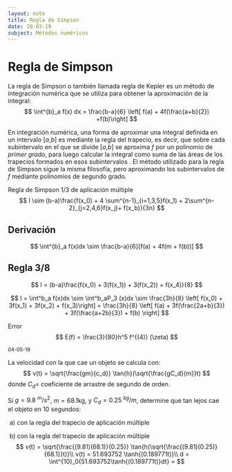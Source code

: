```yaml
---
layout: note
title: Regla de Simpson
date: 28-03-19
subject: Métodos numéricos 	
---
```


# Regla de Simpson

La regla de Simpson o también llamada regla de Kepler es un método de integración numérica que se utiliza para obtener la aproximación de la integral:
$$
\int^{b}_a f(x) dx = \frac{b-a}{6} \left[ f(a) + 4f(\frac{a+b}{2}) +f(b)\right]
$$

En integración numérica, una forma de aproximar una integral definida en un intervalo [*a*,*b*] es mediante la regla del trapecio, es decir, que sobre cada subintervalo en el que se divide [*a*,*b*] se aproxima *f* por un polinomio de *primer grado*,
para luego calcular la integral como suma de las áreas de los trapecios
formados en esos subintervalos . El método utilizado para la regla de 
Simpson sigue la misma filosofía, pero aproximando los subintervalos de *f* mediante polinomios de segundo grado.

Regla de Simpson 1/3 de aplicación múltiple
$$
I \sim (b-a)\frac{f(x_0) + 4 \sum^{n-1}_{i=1,3,5}f(x_1) + 2\sum^{n-2}_{j=2,4,6}f(x_j)+ f(x_b)}{3n}
$$


## Derivación

$$
\int^{b}_a f(x)dx \sim \frac{b-a}{6}[f(a) + 4f(m + f(b))]
$$

## Regla 3/8

$$
I = (b-a)\frac{f(x_0) + 3(f(x_1)) + 3(f(x_2)) + f(x_4)}{8}
$$


$$
I = \int^b_a f(x)dx \sim \int^b_aP_3 (x)dx \sim 
\frac{3h}{8} \left[ f(x_0) + 3f(x_1) + 3f(x_2) + f(x_3)\right] =
\frac{3h}{8} \left[ f(a) + 3f(\frac{2a+b}{3}) + 3f(\frac{a+2b}{3}) + f(b) \right]
$$

Error
$$
E(f) = \frac{3}{80}h^5 f^{(4)} (\zeta)
$$





<small>04-05-19</small>

La velocidad con la que cae un objeto se calcula con:
$$
v(t) = \sqrt{\frac{gm}{c_d}} \tan{h}(\sqrt{\frac{gC_d}{m}}t)
$$
donde $C_d =$ coeficiente de arrastre de segundo de orden.

Si $g = 9.8 \ ^m/s^{2}$, $m = 68.1$kg, y $C_d = 0.25 \ ^{kg}/m$, determine que tan lejos cae el objeto en 10 segundos: 

​	a) con la regla del trapecio de aplicación múltiple

​	b) con la regla del trapecio de aplicación múltiple 
$$
v(t) = \sqrt{\frac{(9.81)(68.1)}{0.25}} \tan{h(\sqrt{\frac{(9.81)(0.25)}{68.1}}t)}\\
v(t) = 51.693752 \tanh{(0.189771t)}\\
d = \int^{10}_0{51.693752\tanh{(0.189771t)}dt} = 
$$
